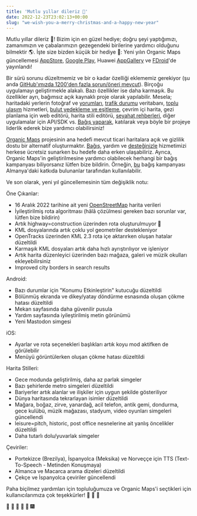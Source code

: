 ```yaml
---
title: 'Mutlu yıllar dileriz 🎄'
date: 2022-12-23T23:02:13+00:00
slug: "we-wish-you-a-merry-christmas-and-a-happy-new-year"
---
```


Mutlu yıllar dileriz 🎄! Bizim için en güzel hediye; doğru şeyi yaptığımızı, zamanımızın ve çabalarımızın gezegendeki birilerine yardımcı olduğunu bilmektir 🌎. İşte size bizden küçük bir hediye 🎁: Yeni yılın Organic Maps güncellemesi [AppStore](https://apps.apple.com/app/organic-maps/id1567437057), [Google Play](https://play.google.com/store/apps/details?id=app.organicmaps), Huawei [AppGallery](https://appgallery.huawei.com/#/app/C104325611?local=en) ve [FDroid](https://f-droid.org/en/packages/app.organicmaps/)'de yayınlandı!

Bir sürü sorunu düzeltmemiz ve bir o kadar özelliği eklememiz gerekiyor (şu anda [GitHub'ımızda 1200'den fazla sorun/öneri mevcut](https://github.com/organicmaps/organicmaps/issues)). Birçoğu uygulamayı geliştirmekle alakalı. Bazı özellikler ise daha karmaşık. Bu özellikler ayrı, bağımsız açık kaynaklı proje olarak yapılabilir. Mesela; haritadaki yerlerin fotoğraf ve [yorumları](https://github.com/organicmaps/organicmaps/issues/2758), [trafik durumu](https://github.com/organicmaps/organicmaps/issues/1160) veritabanı, [toplu ulaşım](https://github.com/organicmaps/organicmaps/issues/837) hizmetleri, [bulut yedekleme ve eşitleme](https://github.com/organicmaps/organicmaps/issues/2082), çevrim içi harita, gezi planlama için web editörü, harita stili editörü, [seyahat rehberleri](https://github.com/organicmaps/organicmaps/issues/3648), diğer uygulamalar için API/SDK vs. [Bağış yaparak](https://organicmaps.app/donate/), katılarak veya böyle bir projeye liderlik ederek bize yardımcı olabilirsiniz!

[Organic Maps](https://organicmaps.app/tr) projesinin ana hedefi mevcut ticari haritalara açık ve gizlilik dostu bir alternatif oluşturmaktır. [Bağış](https://organicmaps.app/tr/donate/), yardım ve [desteğinizle](https://organicmaps.app/tr/support-us/) hizmetimizi herkese ücretsiz sunarken bu hedefe daha erken ulaşabiliriz. Ayrıca, Organic Maps'in geliştirilmesine yardımcı olabilecek herhangi bir bağış kampanyası biliyorsanız lütfen bize bildirin. Örneğin, [bu](https://prototypefund.de/) bağış kampanyası Almanya'daki katkıda bulunanlar tarafından kullanılabilir.

Ve son olarak, yeni yıl güncellemesinin tüm değişiklik notu:

Öne Çıkanlar:
* 16 Aralık 2022 tarihine ait yeni [OpenStreetMap](https://openstreetmap.org/) harita verileri
* İyileştirilmiş rota algoritması (hâlâ çözülmesi gereken bazı sorunlar var, lütfen bize bildirin)
* Artık highway=construction üzerinden rota oluşturulmuyor 🙂
* KML dosyalarında artık çoklu yol geometriler destekleniyor
* OpenTracks üzerinden KML 2.3 rota içe aktarırken oluşan hatalar düzeltildi
* Karmaşık KML dosyaları artık daha hızlı ayrıştırılıyor ve işleniyor
* Artık harita düzenleyici üzerinden bazı mağaza, galeri ve müzik okulları ekleyebilirsiniz
* Improved city borders in search results

Android:
* Bazı durumlar için "Konumu Etkinleştirin" kutucuğu düzeltildi
* Bölünmüş ekranda ve dikey/yatay döndürme esnasında oluşan çökme hatası düzeltildi
* Mekan sayfasında daha güvenilir pusula
* Yardım sayfasında iyileştirilmiş metin görünümü
* Yeni Mastodon simgesi

iOS:
* Ayarlar ve rota seçenekleri başlıkları artık koyu mod aktifken de görülebilir
* Menüyü görüntülerken oluşan çökme hatası düzeltildi

Harita Stilleri:
* Gece modunda geliştirilmiş, daha az parlak simgeler
* Bazı şehirlerde metro simgeleri düzeltildi
* Bariyerler artık alanlar ve ilişkiler için uygun şekilde gösteriliyor
* Dünya haritasında tekrarlayan isimler düzeltildi
* Mağara, boğaz, zirve, yanardağ, acil telefon, antik gemi, dondurma, gece kulübü, müzik mağazası, stadyum, video oyunları simgeleri güncellendi
* leisure=pitch, historic, post office nesnelerine ait yanlış öncelikler düzeltildi
* Daha tutarlı dolu/yuvarlak simgeler

Çeviriler:
* Portekizce (Brezilya), İspanyolca (Meksika) ve Norveççe için TTS (Text-To-Speech - Metinden Konuşmaya)
* Almanca ve Macarca arama dizeleri düzeltildi
* Çekçe ve İspanyolca çeviriler güncellendi

Paha biçilmez yardımları için topluluğumuza ve Organic Maps'i seçtikleri için kullanıcılarımıza çok teşekkürler! 🙏 🙏 🙏

🎇 🎈 🎉 🎊 🎄 🎆
